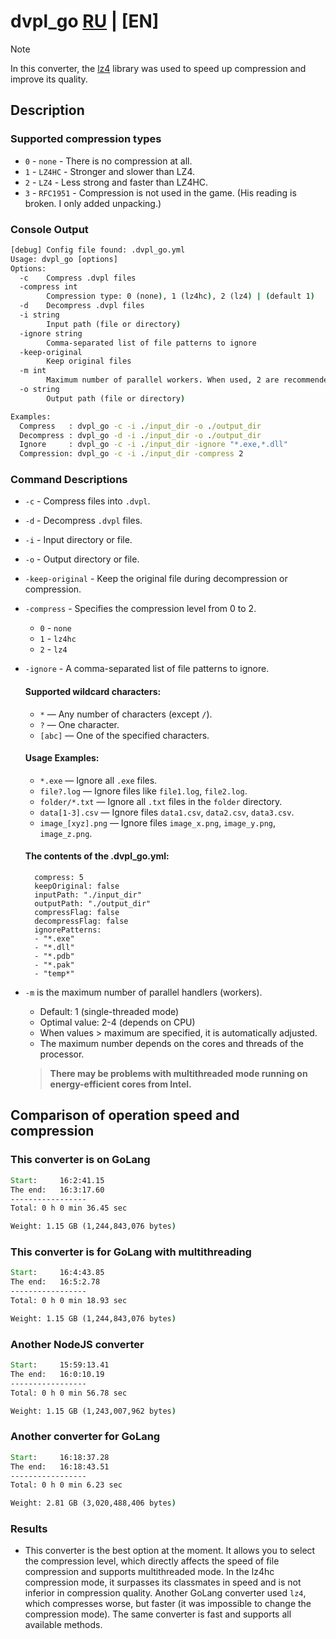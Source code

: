 # dvpl_go [RU](README.md) | [EN]

 > [!NOTE]
 > In this converter, the [lz4](https://github.com/lz4/lz4) library was used to speed up compression and improve its quality.

## Description

### Supported compression types

- `0` - `none` - There is no compression at all.
- `1` - `LZ4HC` - Stronger and slower than LZ4.
- `2` - `LZ4` - Less strong and faster than LZ4HC.
- `3` - `RFC1951` - Compression is not used in the game. (His reading is broken. I only added unpacking.)

### Console Output

```cmd
[debug] Config file found: .dvpl_go.yml
Usage: dvpl_go [options]
Options:
  -c    Compress .dvpl files
  -compress int
        Compression type: 0 (none), 1 (lz4hc), 2 (lz4) | (default 1)
  -d    Decompress .dvpl files
  -i string
        Input path (file or directory)
  -ignore string
        Comma-separated list of file patterns to ignore
  -keep-original
        Keep original files
  -m int
        Maximum number of parallel workers. When used, 2 are recommended, with a maximum of 6. (default 1)
  -o string
        Output path (file or directory)

Examples:
  Compress   : dvpl_go -c -i ./input_dir -o ./output_dir
  Decompress : dvpl_go -d -i ./input_dir -o ./output_dir
  Ignore     : dvpl_go -c -i ./input_dir -ignore "*.exe,*.dll"
  Compression: dvpl_go -c -i ./input_dir -compress 2
```

### Command Descriptions
- `-c` - Compress files into `.dvpl`.
- `-d` - Decompress `.dvpl` files.
- `-i` - Input directory or file.
- `-o` - Output directory or file.
- `-keep-original` - Keep the original file during decompression or compression.
- `-compress` - Specifies the compression level from 0 to 2.
    - `0` - `none`
    - `1` - `lz4hc`
    - `2` - `lz4`
- `-ignore` - A comma-separated list of file patterns to ignore.
    #### Supported wildcard characters:
    - `*` — Any number of characters (except `/`).
    - `?` — One character.
    - `[abc]` — One of the specified characters.

    #### Usage Examples:
    - `*.exe` — Ignore all `.exe` files.
    - `file?.log` — Ignore files like `file1.log`, `file2.log`.
    - `folder/*.txt` — Ignore all `.txt` files in the `folder` directory.
    - `data[1-3].csv` — Ignore files `data1.csv`, `data2.csv`, `data3.csv`.
    - `image_[xyz].png` — Ignore files `image_x.png`, `image_y.png`, `image_z.png`.

    #### The contents of the .dvpl_go.yml:
        compress: 5
        keepOriginal: false
        inputPath: "./input_dir"
        outputPath: "./output_dir"
        compressFlag: false
        decompressFlag: false
        ignorePatterns:
        - "*.exe"
        - "*.dll"
        - "*.pdb"
        - "*.pak"
        - "temp*"

- `-m` is the maximum number of parallel handlers (workers).
    - Default: 1 (single-threaded mode)
    - Optimal value: 2-4 (depends on CPU)
    - When values > maximum are specified, it is automatically adjusted.
    - The maximum number depends on the cores and threads of the processor.
    > **There may be problems with multithreaded mode running on energy-efficient cores from Intel.**

## Comparison of operation speed and compression

### This converter is on GoLang
```cmd
Start:     16:2:41.15
The end:   16:3:17.60
-----------------
Total: 0 h 0 min 36.45 sec

Weight: 1.15 GB (1,244,843,076 bytes)
```

### This converter is for GoLang with multithreading
```cmd
Start:     16:4:43.85
The end:   16:5:2.78
-----------------
Total: 0 h 0 min 18.93 sec

Weight: 1.15 GB (1,244,843,076 bytes)
```

### Another NodeJS converter
```cmd
Start:     15:59:13.41
The end:   16:0:10.19
-----------------
Total: 0 h 0 min 56.78 sec

Weight: 1.15 GB (1,243,007,962 bytes)
```

### Another converter for GoLang
```cmd
Start:     16:18:37.28
The end:   16:18:43.51
-----------------
Total: 0 h 0 min 6.23 sec

Weight: 2.81 GB (3,020,488,406 bytes)
```

### Results
- This converter is the best option at the moment. It allows you to select the compression level, which directly affects the speed of file compression and supports multithreaded mode. In the lz4hc compression mode, it surpasses its classmates in speed and is not inferior in compression quality. Another GoLang converter used `lz4`, which compresses worse, but faster (it was impossible to change the compression mode). The same converter is fast and supports all available methods.
